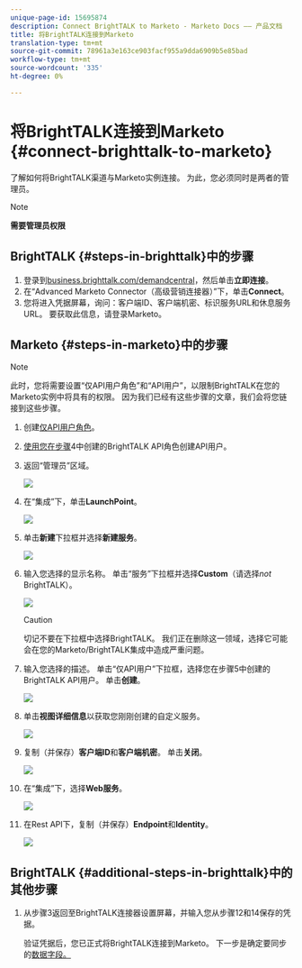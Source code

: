 ```yaml
---
unique-page-id: 15695874
description: Connect BrightTALK to Marketo - Marketo Docs —— 产品文档
title: 将BrightTALK连接到Marketo
translation-type: tm+mt
source-git-commit: 78961a3e163ce903facf955a9dda6909b5e85bad
workflow-type: tm+mt
source-wordcount: '335'
ht-degree: 0%

---
```



# 将BrightTALK连接到Marketo {#connect-brighttalk-to-marketo}

了解如何将BrightTALK渠道与Marketo实例连接。 为此，您必须同时是两者的管理员。

>[!NOTE]
>
>**需要管理员权限**

## BrightTALK {#steps-in-brighttalk}中的步骤

1. 登录到[business.brighttalk.com/demandcentral](http://business.brighttalk.com/demandcentral/login)，然后单击&#x200B;**立即连接**。
1. 在“Advanced Marketo Connector（高级营销连接器）”下，单击&#x200B;**Connect**。
1. 您将进入凭据屏幕，询问：客户端ID、客户端机密、标识服务URL和休息服务URL。 要获取此信息，请登录Marketo。

## Marketo {#steps-in-marketo}中的步骤

>[!NOTE]
>
>此时，您将需要设置“仅API用户角色”和“API用户”，以限制BrightTALK在您的Marketo实例中将具有的权限。 因为我们已经有这些步骤的文章，我们会将您链接到这些步骤。

1. 创建[仅API用户角色](/help/marketo/product-docs/administration/users-and-roles/create-an-api-only-user-role.md)。
1. [使用您在步骤](/help/marketo/product-docs/administration/users-and-roles/create-an-api-only-user.md)4中创建的BrightTALK API角色创建API用户。
1. 返回“管理员”区域。

   ![](assets/one.png)

1. 在“集成”下，单击&#x200B;**LaunchPoint**。

   ![](assets/two.png)

1. 单击&#x200B;**新建**&#x200B;下拉框并选择&#x200B;**新建服务**。

   ![](assets/three.png)

1. 输入您选择的显示名称。 单击“服务”下拉框并选择&#x200B;**Custom**（请选择&#x200B;_not_ BrightTALK）。

   ![](assets/four.png)

   >[!CAUTION]
   >
   >切记不要在下拉框中选择BrightTALK。 我们正在删除这一领域，选择它可能会在您的Marketo/BrightTALK集成中造成严重问题。

1. 输入您选择的描述。 单击“仅API用户”下拉框，选择您在步骤5中创建的BrightTALK API用户。 单击&#x200B;**创建**。

   ![](assets/five.png)

1. 单击&#x200B;**视图详细信息**&#x200B;以获取您刚刚创建的自定义服务。

   ![](assets/six.png)

1. 复制（并保存）**客户端ID**&#x200B;和&#x200B;**客户端机密**。 单击&#x200B;**关闭**。

   ![](assets/eight-1.png)

1. 在“集成”下，选择&#x200B;**Web服务**。

   ![](assets/nine-1.png)

1. 在Rest API下，复制（并保存）**Endpoint**&#x200B;和&#x200B;**Identity**。

   ![](assets/ten.png)

## BrightTALK {#additional-steps-in-brighttalk}中的其他步骤

1. 从步骤3返回至BrightTALK连接器设置屏幕，并输入您从步骤12和14保存的凭据。

   验证凭据后，您已正式将BrightTALK连接到Marketo。 下一步是确定要同步的[数据字段。](http://support.brighttalk.com/hc/en-us/articles/115005131274-BrightTALK-Connector-for-Marketo-Choose-the-Fields-to-Sync)
